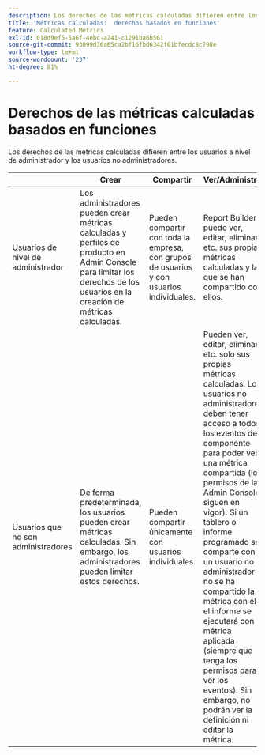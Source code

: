 ```yaml
---
description: Los derechos de las métricas calculadas difieren entre los usuarios a nivel de administrador y los usuarios no administradores.
title: 'Métricas calculadas:  derechos basados en funciones'
feature: Calculated Metrics
exl-id: 018d9ef5-5a6f-4ebc-a241-c1291ba6b561
source-git-commit: 93099d36a65ca2bf16fbd6342f01bfecdc8c798e
workflow-type: tm+mt
source-wordcount: '237'
ht-degree: 81%

---
```


# Derechos de las métricas calculadas basados en funciones

Los derechos de las métricas calculadas difieren entre los usuarios a nivel de administrador y los usuarios no administradores.

|  | Crear | Compartir | Ver/Administrar | Aprobar | Aplicar |
|--- |--- |--- |--- |--- |--- |
| Usuarios de nivel de administrador | Los administradores pueden crear métricas calculadas y perfiles de producto en Admin Console para limitar los derechos de los usuarios en la creación de métricas calculadas. | Pueden compartir con toda la empresa, con grupos de usuarios y con usuarios individuales. | Report Builder: puede ver, editar, eliminar, etc. sus propias métricas calculadas y las que se han compartido con ellos. | Pueden aprobar métricas calculadas como canónicas. | Pueden aplicar cualquier métrica calculada en toda la organización. |
| Usuarios que no son administradores | De forma predeterminada, los usuarios pueden crear métricas calculadas. Sin embargo, los administradores pueden limitar estos derechos. | Pueden compartir únicamente con usuarios individuales. | Pueden ver, editar, eliminar, etc. solo sus propias métricas calculadas. Los usuarios no administradores deben tener acceso a todos los eventos del componente para poder ver una métrica compartida (los permisos de la Admin Console siguen en vigor).  Si un tablero o informe programado se comparte con un usuario no administrador y no se ha compartido la métrica con él, el informe se ejecutará con la métrica aplicada (siempre que tenga los permisos para ver los eventos). Sin embargo, no podrán ver la definición ni editar la métrica. | Solo pueden consumir métricas calculadas aprobadas; no pueden marcar como aprobado. | Pueden aplicar sus propias métricas calculadas y segmentos que se han compartido con ellos. |